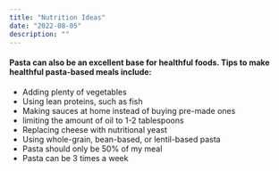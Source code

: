 ```yaml
---
title: "Nutrition Ideas"
date: "2022-08-05"
description: ""
---
```


#### Pasta can also be an excellent base for **healthful foods**. Tips to make healthful pasta-based meals include:
- Adding plenty of vegetables
- Using lean proteins, such as fish
- Making sauces at home instead of buying pre-made ones
- limiting the amount of oil to 1-2 tablespoons
- Replacing cheese with nutritional yeast
- Using whole-grain, bean-based, or lentil-based pasta
- Pasta should only be 50% of my meal
- Pasta can be 3 times a week
